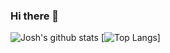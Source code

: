### Hi there 👋

![Josh's github stats](https://github-readme-stats.vercel.app/api?username=JAhimaz&count_private=true&show_icons=true&theme=tokyonight)
[![Top Langs](https://github-readme-stats.vercel.app/api/top-langs/?username=JAhimaz&show_icons=true&theme=tokyonight)]
<!--
**JAhimaz/JAhimaz** is a ✨ _special_ ✨ repository because its `README.md` (this file) appears on your GitHub profile.

Here are some ideas to get you started:

- 🔭 I’m currently working on ...
- 🌱 I’m currently learning ...
- 👯 I’m looking to collaborate on ...
- 🤔 I’m looking for help with ...
- 💬 Ask me about ...
- 📫 How to reach me: ...
- 😄 Pronouns: ...
- ⚡ Fun fact: ...
-->
